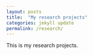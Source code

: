 ```yaml
---
layout: posts
title:  "My research projects"
categories: jekyll update
permalink: /research/
---
```

This is my research projects.
